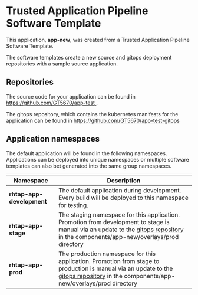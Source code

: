 # Trusted Application Pipeline Software Template

This application, **app-new**, was created from a Trusted Application Pipeline Software Template.

The software templates create a new source and gitops deployment repositories with a sample source application. 

## Repositories

The source code for your application can be found in [https://github.com/GT5670/app-test ](https://github.com/GT5670/app-test ).
 
The gitops repository, which contains the kubernetes manifests for the application can be found in 
[https://github.com/GT5670/app-test-gitops ](https://github.com/GT5670/app-test-gitops ) 

## Application namespaces 

The default application will be found in the following namespaces. Applications can be deployed into unique namespaces or multiple software templates can also bet generated into the same group namespaces.  

|  Namespace   |  Description   |  
| -------- | -------- |   
| **rhtap-app-development** | The default application during development. Every build will be deployed to this namespace for testing. | 
| **rhtap-app-stage** | The staging namespace for this application. Promotion from development to stage is manual via an update to the [gitops repository](https://github.com/GT5670/app-test-gitops ) in the components/app-new/overlays/prod directory |  
| **rhtap-app-prod** | The production namespace for this application. Promotion from stage to production is manual via an update to the [gitops repository](https://github.com/GT5670/app-test-gitops ) in the components/app-new/overlays/prod directory | 